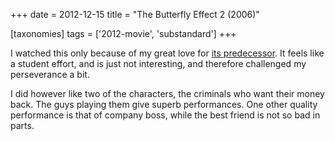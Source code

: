 +++
date = 2012-12-15
title = "The Butterfly Effect 2 (2006)"

[taxonomies]
tags = ['2012-movie', 'substandard']
+++

I watched this only because of my great love for [its predecessor]. It
feels like a student effort, and is just not interesting, and therefore
challenged my perseverance a bit.

I did however like two of the characters, the criminals who want their
money back. The guys playing them give superb performances. One other
quality performance is that of company boss, while the best friend is
not so bad in parts.

  [its predecessor]: http://movies.tshepang.net/the-butterfly-effect-2004
